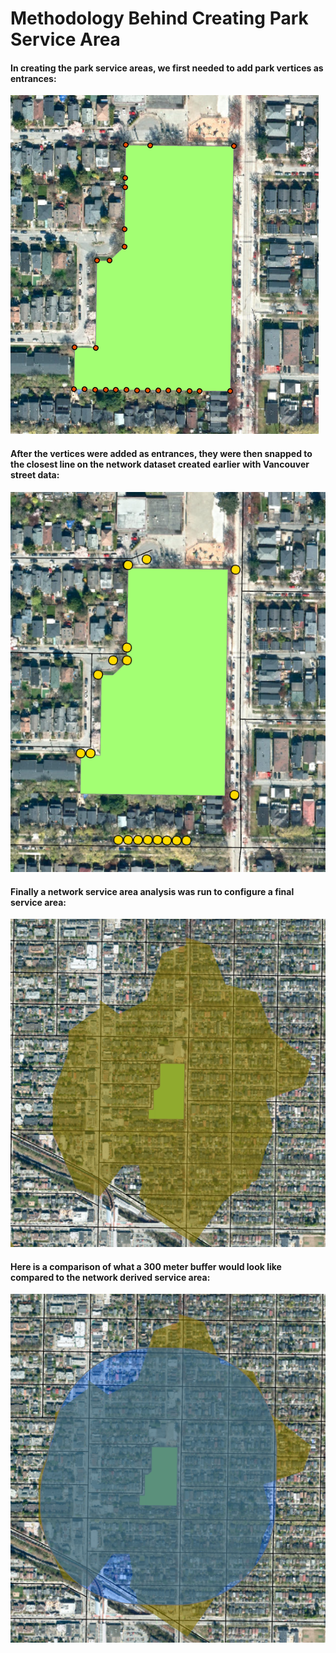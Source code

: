 # Methodology Behind Creating Park Service Area

#### In creating the park service areas, we first needed to add park vertices as entrances:
![Comparison](/Photos/ParkVertices.png)

#### After the vertices were added as entrances, they were then snapped to the closest line on the network dataset created earlier with Vancouver street data:
![Comparison](/Photos/ParkNetworkEntrances.png)

#### Finally a network service area analysis was run to configure a final service area:
![Comparison](/Photos/ParkServiceArea.png)

#### Here is a comparison of what a 300 meter buffer would look like compared to the network derived service area:
![Comparison](/Photos/ParkBufferAndServiceArea.png)
